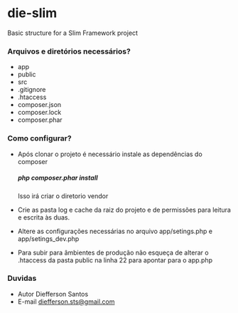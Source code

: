 # die-slim #
Basic structure for a Slim Framework project

### Arquivos e diretórios necessários? ###

* app
* public
* src
* .gitignore
* .htaccess
* composer.json
* composer.lock
* composer.phar

### Como configurar? ###

* Após clonar o projeto é necessário instale as dependências do composer
  ##### php composer.phar install #####
  Isso irá criar o diretorio vendor 
  
* Crie as pasta log e cache da raiz do projeto e de permissões para leitura e escrita às duas.
* Altere as configurações necessárias no arquivo app/setings.php e app/setings_dev.php
* Para subir para âmbientes de produção não esqueça de alterar o .htaccess da pasta public na linha 22 para apontar para o app.php

### Duvidas ###
* Autor Diefferson Santos 
* E-mail diefferson.sts@gmail.com
